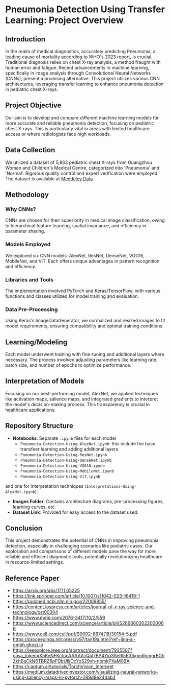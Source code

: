 # Pneumonia Detection Using Transfer Learning: Project Overview

## Introduction
In the realm of medical diagnostics, accurately predicting Pneumonia, a leading cause of mortality according to WHO's 2023 report, is crucial. Traditional diagnosis relies on chest X-ray analysis, a method fraught with human error and fatigue. Recent advancements in machine learning, specifically in image analysis through Convolutional Neural Networks (CNNs), present a promising alternative. This project utilizes various CNN architectures, leveraging transfer learning to enhance pneumonia detection in pediatric chest X-rays.

## Project Objective
Our aim is to develop and compare different machine learning models for more accurate and reliable pneumonia detection, focusing on pediatric chest X-rays. This is particularly vital in areas with limited healthcare access or where radiologists face high workloads.

## Data Collection
We utilized a dataset of 5,863 pediatric chest X-rays from Guangzhou Women and Children's Medical Centre, categorized into 'Pneumonia' and 'Normal'. Rigorous quality control and expert verification were employed. The dataset is available at [Mendeley Data](https://data.mendeley.com/datasets/rscbjbr9sj/2).

## Methodology
### Why CNNs?
CNNs are chosen for their superiority in medical image classification, owing to hierarchical feature learning, spatial invariance, and efficiency in parameter sharing.

### Models Employed
We explored six CNN models: AlexNet, ResNet, DenseNet, VGG16, MobileNet, and ViT. Each offers unique advantages in pattern recognition and efficiency.

### Libraries and Tools
The implementation involved PyTorch and Keras/TensorFlow, with various functions and classes utilized for model training and evaluation.

### Data Pre-Processing
Using Keras's ImageDataGenerator, we normalized and resized images to fit model requirements, ensuring compatibility and optimal training conditions.

## Learning/Modeling
Each model underwent training with fine-tuning and additional layers where necessary. The process involved adjusting parameters like learning rate, batch size, and number of epochs to optimize performance.

## Interpretation of Models
Focusing on our best-performing model, AlexNet, we applied techniques like activation maps, salience maps, and integrated gradients to interpret the model's decision-making process. This transparency is crucial in healthcare applications.

## Repository Structure
- **Notebooks**: Separate `.ipynb` files for each model
  - `Pneumonia-Detection-Using-AlexNet.ipynb`: this include the base transfeer learning and adding additional layers
  - `Pneumonia-Detection-Using-ResNet.ipynb`
  - `Pneumonia-Detection-Using-DenseNet.ipynb`
  - `Pneumonia-Detection-Using-VGG16.ipynb`
  - `Pneumonia-Detection-Using-MobileNet.ipynb`
  - `Pneumonia-Detection-Using-ViT.ipynb`
    
and one for interpretation techniques (`Interpretations-Using-AlexNet.ipynb`).
- **Images Folder**: Contains architecture diagrams, pre-processing figures, learning curves, etc.
- **Dataset Link**: Provided for easy access to the dataset used.

## Conclusion
This project demonstrates the potential of CNNs in improving pneumonia detection, especially in challenging scenarios like pediatric cases. Our exploration and comparisons of different models pave the way for more reliable and efficient diagnostic tools, potentially revolutionizing healthcare in resource-limited settings.

## Reference Paper
- https://arxiv.org/abs/1711.05225
- https://link.springer.com/article/10.1007/s11042-023-16419-1
- https://pubmed.ncbi.nlm.nih.gov/22009855/
- https://content.iospress.com/articles/journal-of-x-ray-science-and-technology/xst00304
- https://www.mdpi.com/2076-3417/10/2/559
- https://www.sciencedirect.com/science/article/pii/S2666603022000069
- https://www.cell.com/cell/pdf/S0092-8674(18)30154-5.pdf
- https://proceedings.mlr.press/v97/tan19a.html?ref=jina-ai-gmbh.ghost.io
- https://ieeexplore.ieee.org/abstract/document/7935507?casa_token=X5KeNFKctucAAAAA:iQal7BP4Yip3SeRl56t0kgmRgmgrBGhZkhEqCkN6TBRZ6pFDbUIIjOcYxS29vh-nbmkPXaM0BA
- https://captum.ai/tutorials/TorchVision_Interpret
- https://medium.datadriveninvestor.com/visualizing-neural-networks-using-saliency-maps-in-pytorch-289d8e244ab4

---

